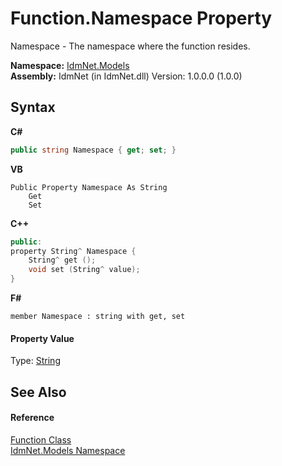 # Function.Namespace Property 
 

Namespace - The namespace where the function resides.

**Namespace:**&nbsp;<a href="N_IdmNet_Models">IdmNet.Models</a><br />**Assembly:**&nbsp;IdmNet (in IdmNet.dll) Version: 1.0.0.0 (1.0.0)

## Syntax

**C#**<br />
``` C#
public string Namespace { get; set; }
```

**VB**<br />
``` VB
Public Property Namespace As String
	Get
	Set
```

**C++**<br />
``` C++
public:
property String^ Namespace {
	String^ get ();
	void set (String^ value);
}
```

**F#**<br />
``` F#
member Namespace : string with get, set

```


#### Property Value
Type: <a href="http://msdn2.microsoft.com/en-us/library/s1wwdcbf" target="_blank">String</a>

## See Also


#### Reference
<a href="T_IdmNet_Models_Function">Function Class</a><br /><a href="N_IdmNet_Models">IdmNet.Models Namespace</a><br />